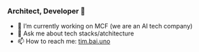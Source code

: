 ### Architect, Developer 👋


- 🔭 I’m currently working on MCF (we are an AI tech company)
- 💬 Ask me about tech stacks/atchitecture
- 📫 How to reach me: [tim.bai.uno](https://tim.bai.uno)

<!--
---
> 🌱 My Languages

Python, Typescript, Javascript

> 🌱 My stacks

Django, Express, React, Node, Pandas, Tensorflow

> 🌱 My architectures

Miscroservices, Serverless
-->

<!--
**tim-hub/tim-hub** is a ✨ _special_ ✨ repository because its `README.md` (this file) appears on your GitHub profile.

Here are some ideas to get you started:

- 🔭 I’m currently working on ...
- 🌱 I’m currently learning ...
- 👯 I’m looking to collaborate on ...
- 🤔 I’m looking for help with ...
- 💬 Ask me about ...
- 📫 How to reach me: ...
- 😄 Pronouns: ...
- ⚡ Fun fact: ...
-->
